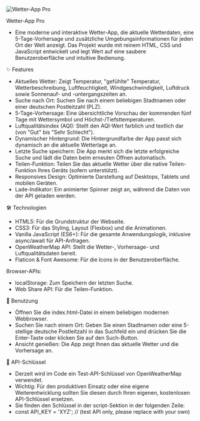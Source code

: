![Wetter-App Pro](https://i.ibb.co/SXZfvwPM/wetter.png)


Wetter-App Pro
- Eine moderne und interaktive Wetter-App, die aktuelle Wetterdaten, eine 5-Tage-Vorhersage und zusätzliche Umgebungsinformationen für jeden Ort der Welt anzeigt. Das Projekt wurde mit reinem HTML, CSS und JavaScript entwickelt und legt Wert auf eine saubere Benutzeroberfläche und intuitive Bedienung.

✨ Features
- Aktuelles Wetter: Zeigt Temperatur, "gefühlte" Temperatur, Wetterbeschreibung, Luftfeuchtigkeit, Windgeschwindigkeit, Luftdruck sowie Sonnenauf- und -untergangszeiten an.
- Suche nach Ort: Suchen Sie nach einem beliebigen Stadtnamen oder einer deutschen Postleitzahl (PLZ).
- 5-Tage-Vorhersage: Eine übersichtliche Vorschau der kommenden fünf Tage mit Wettersymbol und Höchst-/Tiefsttemperaturen.
- Luftqualitätsindex (AQI): Stellt den AQI-Wert farblich und textlich dar (von "Gut" bis "Sehr Schlecht").
- Dynamischer Hintergrund: Die Hintergrundfarbe der App passt sich dynamisch an die aktuelle Wetterlage an.
- Letzte Suche speichern: Die App merkt sich die letzte erfolgreiche Suche und lädt die Daten beim erneuten Öffnen automatisch.
- Teilen-Funktion: Teilen Sie das aktuelle Wetter über die native Teilen-Funktion Ihres Geräts (sofern unterstützt).
- Responsives Design: Optimierte Darstellung auf Desktops, Tablets und mobilen Geräten.
- Lade-Indikator: Ein animierter Spinner zeigt an, während die Daten von der API geladen werden.

🛠️ Technologien
- HTML5: Für die Grundstruktur der Webseite.
- CSS3: Für das Styling, Layout (Flexbox) und die Animationen.
- Vanilla JavaScript (ES6+): Für die gesamte Anwendungslogik, inklusive async/await für API-Anfragen.
- OpenWeatherMap API: Stellt die Wetter-, Vorhersage- und Luftqualitätsdaten bereit.
- Flaticon & Font Awesome: Für die Icons in der Benutzeroberfläche.

Browser-APIs:
- localStorage: Zum Speichern der letzten Suche.
- Web Share API: Für die Teilen-Funktion.

🚀 Benutzung
- Öffnen Sie die index.html-Datei in einem beliebigen modernen Webbrowser.
- Suchen Sie nach einem Ort: Geben Sie einen Stadtnamen oder eine 5-stellige deutsche Postleitzahl in das Suchfeld ein und drücken Sie die Enter-Taste oder klicken Sie auf den Such-Button.
- Ansicht genießen: Die App zeigt Ihnen das aktuelle Wetter und die Vorhersage an.

🔑 API-Schlüssel
- Derzeit wird im Code ein Test-API-Schlüssel von OpenWeatherMap verwendet.
- Wichtig: Für den produktiven Einsatz oder eine eigene Weiterentwicklung sollten Sie diesen durch Ihren eigenen, kostenlosen API-Schlüssel ersetzen.
- Sie finden den Schlüssel in der script-Sektion in der folgenden Zeile:
- const API_KEY = 'XYZ'; // (test API only, please replace with your own)
